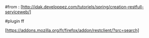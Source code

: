 #from : 
[http://idak.developpez.com/tutoriels/spring/creation-restfull-serviceweb/]

#plugin ff

[https://addons.mozilla.org/fr/firefox/addon/restclient/?src=search] 